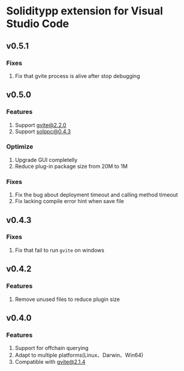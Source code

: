 # Soliditypp extension for Visual Studio Code
## v0.5.1
### Fixes
1. Fix that gvite process is alive after stop debugging

## v0.5.0

### Features
1. Support gvite@2.2.0
2. Support solppc@0.4.3

### Optimize
1. Upgrade GUI completelly
2. Reduce plug-in package size from 20M to 1M

### Fixes
1. Fix the bug about deployment timeout and calling method timeout
2. Fix lacking compile error hint when save file

## v0.4.3

### Fixes
1. Fix that fail to run `gvite` on windows

## v0.4.2

### Features
1. Remove unused files to reduce plugin size

## v0.4.0

### Features
1. Support for offchain querying
2. Adapt to multiple platforms(Linux、Darwin、Win64)
3. Compatible with gvite@2.1.4